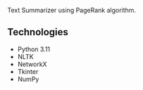 Text Summarizer using PageRank algorithm.

## Technologies
* Python 3.11
* NLTK
* NetworkX
* Tkinter
* NumPy
